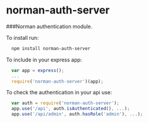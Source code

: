 norman-auth-server
==================
###Norman authentication module.

To install run:
```sh
  npm install norman-auth-server
```

To include in your express app:
```js
  var app = express();
  ...
  require('norman-auth-server')(app);
```

To check the authentication in your api use:
```js
  var auth = require('norman-auth-server');
  app.use('/api', auth.isAuthenticated(), ...);
  app.use('/api/admin', auth.hasRole('admin'), ...);
```
